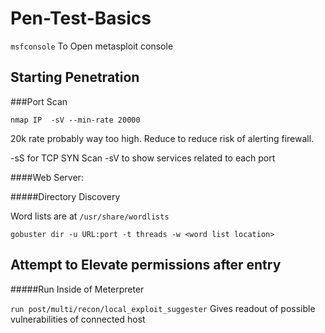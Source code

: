 # Pen-Test-Basics
 
```msfconsole```
To Open metasploit console

## Starting Penetration

###Port Scan

```nmap IP  -sV --min-rate 20000```

20k rate probably way too high. Reduce to reduce risk of alerting firewall.

-sS for TCP SYN Scan
-sV to show services related to each port


####Web Server:

#####Directory Discovery

Word lists are at `/usr/share/wordlists`

```gobuster dir -u URL:port -t threads -w <word list location>```


## Attempt to Elevate permissions after entry

#####Run Inside of Meterpreter

```run post/multi/recon/local_exploit_suggester```
Gives readout of possible vulnerabilities of connected host